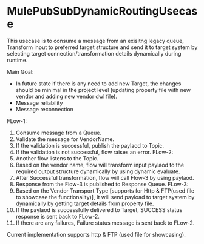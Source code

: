# MulePubSubDynamicRoutingUsecase

This usecase is to consume a message from an exisitng legacy queue, Transform input to preferred target structure and send it to target system by selecting target connection/transformation details dynamically during runtime. 

Main Goal:
 - In future state if there is any need to add new Target, the changes should be minimal in the project level (updating property file with new vendor and adding new vendor dwl file).
 - Message reliability
 - Message reconnection

FLow-1:
1. Consume message from a Queue. 
2. Validate the message for VendorName. 
3. If the validation is successful, publish the paylaod to Topic.
4. If the validation is not successful, flow raises an error.
FLow-2:
5. Another flow listens to the Topic.
6. Based on the vendor name, flow will transform input paylaod to the required output structure dynamically by using dynamic evaluate.
7. After Successful transformation, flow will call Flow-3 by using paylaod.
8. Response from the Flow-3 is published to Response Queue.
FLow-3:
9. Based on the Vendor Transport Type [supports for Http & FTP(used file to showcase the functionality)], It will send payload to target system by dynamically by getting target details from property file.
10. If the paylaod is successfully delivered to Target, SUCCESS status response is sent back to FLow-2.
11. If there are any failures, Failure status message is sent back to FLow-2.

Current implementation supports http & FTP (used file for showcasing).
